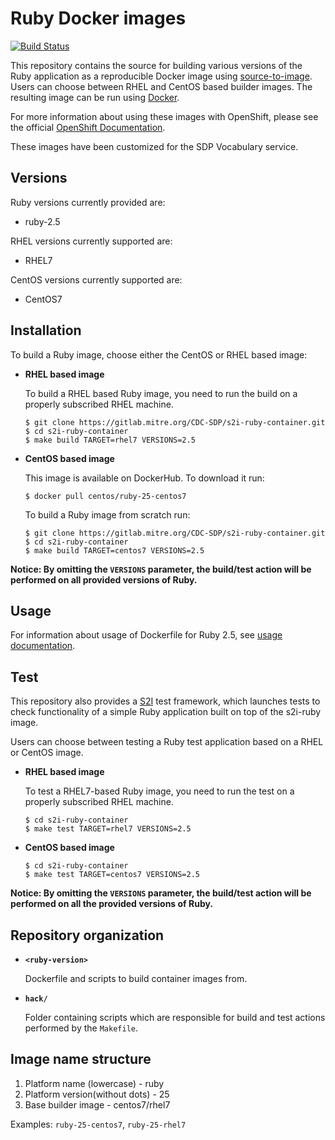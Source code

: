 Ruby Docker images
==================

[![Build Status](https://travis-ci.org/sclorg/s2i-ruby-container.svg?branch=master)](https://travis-ci.org/sclorg/s2i-ruby-container)


This repository contains the source for building various versions of
the Ruby application as a reproducible Docker image using
[source-to-image](https://github.com/openshift/source-to-image).
Users can choose between RHEL and CentOS based builder images.
The resulting image can be run using [Docker](http://docker.io).

For more information about using these images with OpenShift, please see the
official [OpenShift Documentation](https://docs.openshift.org/latest/using_images/s2i_images/ruby.html).

These images have been customized for the SDP Vocabulary service.

Versions
---------------
Ruby versions currently provided are:
* ruby-2.5

RHEL versions currently supported are:
* RHEL7

CentOS versions currently supported are:
* CentOS7


Installation
---------------
To build a Ruby image, choose either the CentOS or RHEL based image:
*  **RHEL based image**

    To build a RHEL based Ruby image, you need to run the build on a properly
    subscribed RHEL machine.

    ```
    $ git clone https://gitlab.mitre.org/CDC-SDP/s2i-ruby-container.git
    $ cd s2i-ruby-container
    $ make build TARGET=rhel7 VERSIONS=2.5
    ```

*  **CentOS based image**

    This image is available on DockerHub. To download it run:

    ```
    $ docker pull centos/ruby-25-centos7
    ```

    To build a Ruby image from scratch run:

    ```
    $ git clone https://gitlab.mitre.org/CDC-SDP/s2i-ruby-container.git
    $ cd s2i-ruby-container
    $ make build TARGET=centos7 VERSIONS=2.5
    ```

**Notice: By omitting the `VERSIONS` parameter, the build/test action will be performed
on all provided versions of Ruby.**



Usage
---------------------------------

For information about usage of Dockerfile for Ruby 2.5,
see [usage documentation](2.5/README.md).


Test
---------------------
This repository also provides a [S2I](https://github.com/openshift/source-to-image) test framework,
which launches tests to check functionality of a simple Ruby application built on top of the s2i-ruby image.

Users can choose between testing a Ruby test application based on a RHEL or CentOS image.

*  **RHEL based image**

    To test a RHEL7-based Ruby image, you need to run the test on a properly
    subscribed RHEL machine.

    ```
    $ cd s2i-ruby-container
    $ make test TARGET=rhel7 VERSIONS=2.5
    ```

*  **CentOS based image**

    ```
    $ cd s2i-ruby-container
    $ make test TARGET=centos7 VERSIONS=2.5
    ```

**Notice: By omitting the `VERSIONS` parameter, the build/test action will be performed
on all the provided versions of Ruby.**


Repository organization
------------------------
* **`<ruby-version>`**

    Dockerfile and scripts to build container images from.

* **`hack/`**

    Folder containing scripts which are responsible for build and test actions performed by the `Makefile`.


Image name structure
------------------------

1. Platform name (lowercase) - ruby
2. Platform version(without dots) - 25
3. Base builder image - centos7/rhel7

Examples: `ruby-25-centos7`, `ruby-25-rhel7`
